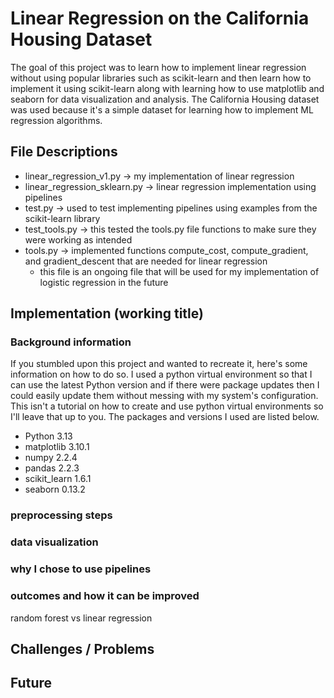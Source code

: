 # Linear Regression on the California Housing Dataset

The goal of this project was to learn how to implement linear regression without using popular libraries such as scikit-learn and then learn how to implement it using 
scikit-learn along with learning how to use matplotlib and seaborn for data visualization and analysis. The California Housing dataset was used because it's a simple
dataset for learning how to implement ML regression algorithms. 

## File Descriptions

- linear_regression_v1.py -> my implementation of linear regression 
- linear_regression_sklearn.py -> linear regression implementation using pipelines
- test.py -> used to test implementing pipelines using examples from the scikit-learn library
- test_tools.py -> this tested the tools.py file functions to make sure they were working as intended
- tools.py -> implemented functions compute_cost, compute_gradient, and gradient_descent that are needed for linear regression
  - this file is an ongoing file that will be used for my implementation of logistic regression in the future
 
## Implementation (working title)

### Background information

If you stumbled upon this project and wanted to recreate it, here's some information on how to do so. I used a python virtual environment so that I can use the latest Python
version and if there were package updates then I could easily update them without messing with my system's configuration. This isn't a tutorial on how to create and use 
python virtual environments so I'll leave that up to you. The packages and versions I used are listed below.

- Python 3.13
- matplotlib 3.10.1
- numpy 2.2.4
- pandas 2.2.3
- scikit_learn 1.6.1
- seaborn 0.13.2

### preprocessing steps
### data visualization
### why I chose to use pipelines
### outcomes and how it can be improved
random forest vs linear regression

## Challenges / Problems

## Future 
